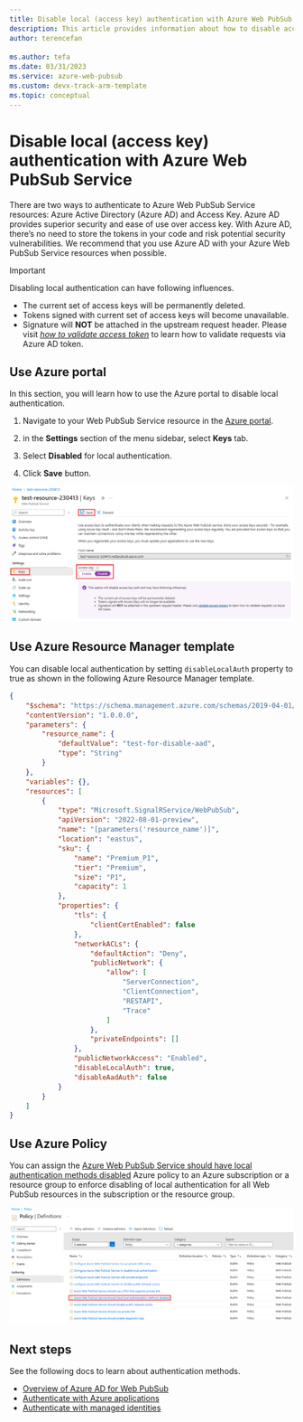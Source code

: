 ```yaml
---
title: Disable local (access key) authentication with Azure Web PubSub Service
description: This article provides information about how to disable access key authentication and use only Azure AD authentication with Azure Web PubSub Service.
author: terencefan

ms.author: tefa
ms.date: 03/31/2023
ms.service: azure-web-pubsub
ms.custom: devx-track-arm-template
ms.topic: conceptual
---
```


# Disable local (access key) authentication with Azure Web PubSub Service

There are two ways to authenticate to Azure Web PubSub Service resources: Azure Active Directory (Azure AD) and Access Key. Azure AD provides superior security and ease of use over access key. With Azure AD, there’s no need to store the tokens in your code and risk potential security vulnerabilities. We recommend that you use Azure AD with your Azure Web PubSub Service resources when possible.

> [!IMPORTANT]
> Disabling local authentication can have following influences.
> - The current set of access keys will be permanently deleted. 
> - Tokens signed with current set of access keys will become unavailable. 
> - Signature will **NOT** be attached in the upstream request header. Please visit *[how to validate access token](./howto-use-managed-identity.md#validate-access-tokens)* to learn how to validate requests via Azure AD token.

## Use Azure portal

In this section, you will learn how to use the Azure portal to disable local authentication.

1. Navigate to your Web PubSub Service resource in the [Azure portal](https://portal.azure.com).

2. in the **Settings** section of the menu sidebar, select **Keys** tab.

3. Select **Disabled** for local authentication.

4. Click **Save** button.

![Screenshot of disabling local auth.](./media/howto-disable-local-auth/disable-local-auth.png)

## Use Azure Resource Manager template

You can disable local authentication by setting `disableLocalAuth` property to true as shown in the following Azure Resource Manager template.

```json
{
    "$schema": "https://schema.management.azure.com/schemas/2019-04-01/deploymentTemplate.json#",
    "contentVersion": "1.0.0.0",
    "parameters": {
        "resource_name": {
            "defaultValue": "test-for-disable-aad",
            "type": "String"
        }
    },
    "variables": {},
    "resources": [
        {
            "type": "Microsoft.SignalRService/WebPubSub",
            "apiVersion": "2022-08-01-preview",
            "name": "[parameters('resource_name')]",
            "location": "eastus",
            "sku": {
                "name": "Premium_P1",
                "tier": "Premium",
                "size": "P1",
                "capacity": 1
            },
            "properties": {
                "tls": {
                    "clientCertEnabled": false
                },
                "networkACLs": {
                    "defaultAction": "Deny",
                    "publicNetwork": {
                        "allow": [
                            "ServerConnection",
                            "ClientConnection",
                            "RESTAPI",
                            "Trace"
                        ]
                    },
                    "privateEndpoints": []
                },
                "publicNetworkAccess": "Enabled",
                "disableLocalAuth": true,
                "disableAadAuth": false
            }
        }
    ]
}
```

## Use Azure Policy

You can assign the [Azure Web PubSub Service should have local authentication methods disabled](https://ms.portal.azure.com/#view/Microsoft_Azure_Policy/PolicyDetailBlade/definitionId/%2Fproviders%2FMicrosoft.Authorization%2FpolicyDefinitions%2Fb66ab71c-582d-4330-adfd-ac162e78691e) Azure policy to an Azure subscription or a resource group to enforce disabling of local authentication for all Web PubSub resources in the subscription or the resource group.

![Screenshot of disabling local auth policy.](./media/howto-disable-local-auth/disable-local-auth-policy.png)

## Next steps

See the following docs to learn about authentication methods.

- [Overview of Azure AD for Web PubSub](concept-azure-ad-authorization.md)
- [Authenticate with Azure applications](./howto-authorize-from-application.md)
- [Authenticate with managed identities](./howto-authorize-from-managed-identity.md)
